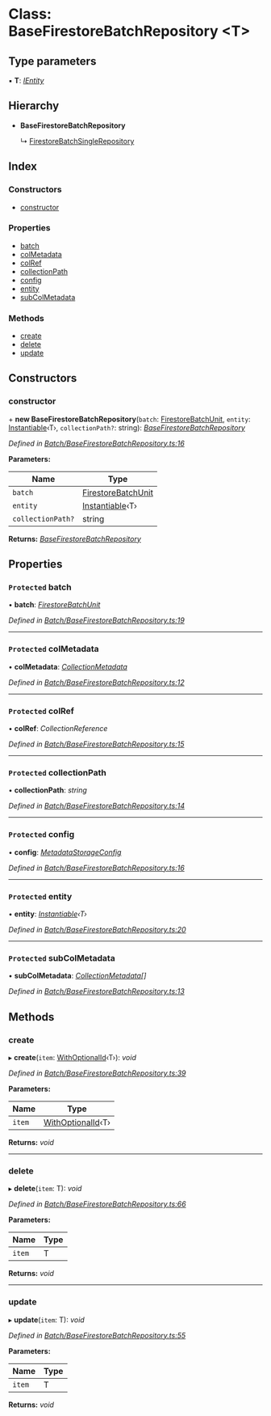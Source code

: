 
# Class: BaseFirestoreBatchRepository <**T**>

## Type parameters

▪ **T**: *[IEntity](../interfaces/ientity.md)*

## Hierarchy

* **BaseFirestoreBatchRepository**

  ↳ [FirestoreBatchSingleRepository](firestorebatchsinglerepository.md)

## Index

### Constructors

* [constructor](basefirestorebatchrepository.md#constructor)

### Properties

* [batch](basefirestorebatchrepository.md#protected-batch)
* [colMetadata](basefirestorebatchrepository.md#protected-colmetadata)
* [colRef](basefirestorebatchrepository.md#protected-colref)
* [collectionPath](basefirestorebatchrepository.md#protected-collectionpath)
* [config](basefirestorebatchrepository.md#protected-config)
* [entity](basefirestorebatchrepository.md#protected-entity)
* [subColMetadata](basefirestorebatchrepository.md#protected-subcolmetadata)

### Methods

* [create](basefirestorebatchrepository.md#create)
* [delete](basefirestorebatchrepository.md#delete)
* [update](basefirestorebatchrepository.md#update)

## Constructors

###  constructor

\+ **new BaseFirestoreBatchRepository**(`batch`: [FirestoreBatchUnit](firestorebatchunit.md), `entity`: [Instantiable](../globals.md#instantiable)‹T›, `collectionPath?`: string): *[BaseFirestoreBatchRepository](basefirestorebatchrepository.md)*

*Defined in [Batch/BaseFirestoreBatchRepository.ts:16](https://github.com/wovalle/fireorm/blob/5547513/src/Batch/BaseFirestoreBatchRepository.ts#L16)*

**Parameters:**

Name | Type |
------ | ------ |
`batch` | [FirestoreBatchUnit](firestorebatchunit.md) |
`entity` | [Instantiable](../globals.md#instantiable)‹T› |
`collectionPath?` | string |

**Returns:** *[BaseFirestoreBatchRepository](basefirestorebatchrepository.md)*

## Properties

### `Protected` batch

• **batch**: *[FirestoreBatchUnit](firestorebatchunit.md)*

*Defined in [Batch/BaseFirestoreBatchRepository.ts:19](https://github.com/wovalle/fireorm/blob/5547513/src/Batch/BaseFirestoreBatchRepository.ts#L19)*

___

### `Protected` colMetadata

• **colMetadata**: *[CollectionMetadata](../interfaces/collectionmetadata.md)*

*Defined in [Batch/BaseFirestoreBatchRepository.ts:12](https://github.com/wovalle/fireorm/blob/5547513/src/Batch/BaseFirestoreBatchRepository.ts#L12)*

___

### `Protected` colRef

• **colRef**: *CollectionReference*

*Defined in [Batch/BaseFirestoreBatchRepository.ts:15](https://github.com/wovalle/fireorm/blob/5547513/src/Batch/BaseFirestoreBatchRepository.ts#L15)*

___

### `Protected` collectionPath

• **collectionPath**: *string*

*Defined in [Batch/BaseFirestoreBatchRepository.ts:14](https://github.com/wovalle/fireorm/blob/5547513/src/Batch/BaseFirestoreBatchRepository.ts#L14)*

___

### `Protected` config

• **config**: *[MetadataStorageConfig](../interfaces/metadatastorageconfig.md)*

*Defined in [Batch/BaseFirestoreBatchRepository.ts:16](https://github.com/wovalle/fireorm/blob/5547513/src/Batch/BaseFirestoreBatchRepository.ts#L16)*

___

### `Protected` entity

• **entity**: *[Instantiable](../globals.md#instantiable)‹T›*

*Defined in [Batch/BaseFirestoreBatchRepository.ts:20](https://github.com/wovalle/fireorm/blob/5547513/src/Batch/BaseFirestoreBatchRepository.ts#L20)*

___

### `Protected` subColMetadata

• **subColMetadata**: *[CollectionMetadata](../interfaces/collectionmetadata.md)[]*

*Defined in [Batch/BaseFirestoreBatchRepository.ts:13](https://github.com/wovalle/fireorm/blob/5547513/src/Batch/BaseFirestoreBatchRepository.ts#L13)*

## Methods

###  create

▸ **create**(`item`: [WithOptionalId](../globals.md#withoptionalid)‹T›): *void*

*Defined in [Batch/BaseFirestoreBatchRepository.ts:39](https://github.com/wovalle/fireorm/blob/5547513/src/Batch/BaseFirestoreBatchRepository.ts#L39)*

**Parameters:**

Name | Type |
------ | ------ |
`item` | [WithOptionalId](../globals.md#withoptionalid)‹T› |

**Returns:** *void*

___

###  delete

▸ **delete**(`item`: T): *void*

*Defined in [Batch/BaseFirestoreBatchRepository.ts:66](https://github.com/wovalle/fireorm/blob/5547513/src/Batch/BaseFirestoreBatchRepository.ts#L66)*

**Parameters:**

Name | Type |
------ | ------ |
`item` | T |

**Returns:** *void*

___

###  update

▸ **update**(`item`: T): *void*

*Defined in [Batch/BaseFirestoreBatchRepository.ts:55](https://github.com/wovalle/fireorm/blob/5547513/src/Batch/BaseFirestoreBatchRepository.ts#L55)*

**Parameters:**

Name | Type |
------ | ------ |
`item` | T |

**Returns:** *void*
